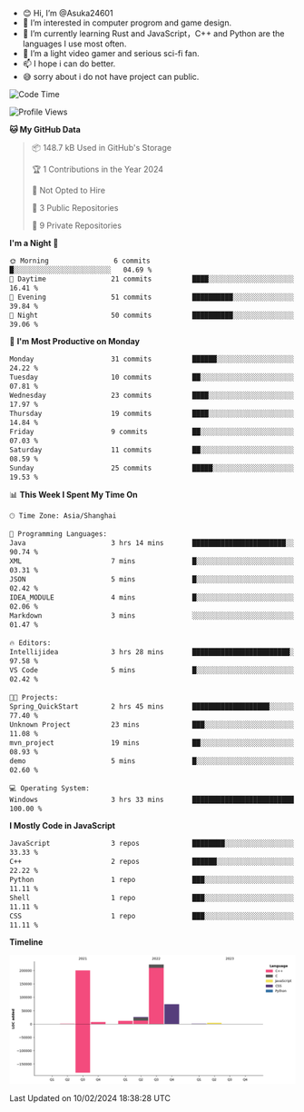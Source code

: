- 😊 Hi, I’m @Asuka24601
- 👀 I’m interested in computer progrom and game design.
- 🌱 I’m currently learning Rust and JavaScript，C++ and Python are the languages I use most often.
- 💞️ I’m a light video gamer and serious sci-fi fan.
- 📫 I hope i can do better.
- 😅 sorry about i do not have project can public.

<!--START_SECTION:waka-->
![Code Time](http://img.shields.io/badge/Code%20Time-466%20hrs%2037%20mins-blue)

![Profile Views](http://img.shields.io/badge/Profile%20Views-0-blue)

**🐱 My GitHub Data** 

> 📦 148.7 kB Used in GitHub's Storage 
 > 
> 🏆 1 Contributions in the Year 2024
 > 
> 🚫 Not Opted to Hire
 > 
> 📜 3 Public Repositories 
 > 
> 🔑 9 Private Repositories 
 > 
**I'm a Night 🦉** 

```text
🌞 Morning                6 commits           █░░░░░░░░░░░░░░░░░░░░░░░░   04.69 % 
🌆 Daytime                21 commits          ████░░░░░░░░░░░░░░░░░░░░░   16.41 % 
🌃 Evening                51 commits          ██████████░░░░░░░░░░░░░░░   39.84 % 
🌙 Night                  50 commits          ██████████░░░░░░░░░░░░░░░   39.06 % 
```
📅 **I'm Most Productive on Monday** 

```text
Monday                   31 commits          ██████░░░░░░░░░░░░░░░░░░░   24.22 % 
Tuesday                  10 commits          ██░░░░░░░░░░░░░░░░░░░░░░░   07.81 % 
Wednesday                23 commits          ████░░░░░░░░░░░░░░░░░░░░░   17.97 % 
Thursday                 19 commits          ████░░░░░░░░░░░░░░░░░░░░░   14.84 % 
Friday                   9 commits           ██░░░░░░░░░░░░░░░░░░░░░░░   07.03 % 
Saturday                 11 commits          ██░░░░░░░░░░░░░░░░░░░░░░░   08.59 % 
Sunday                   25 commits          █████░░░░░░░░░░░░░░░░░░░░   19.53 % 
```


📊 **This Week I Spent My Time On** 

```text
🕑︎ Time Zone: Asia/Shanghai

💬 Programming Languages: 
Java                     3 hrs 14 mins       ███████████████████████░░   90.74 % 
XML                      7 mins              █░░░░░░░░░░░░░░░░░░░░░░░░   03.31 % 
JSON                     5 mins              █░░░░░░░░░░░░░░░░░░░░░░░░   02.42 % 
IDEA_MODULE              4 mins              █░░░░░░░░░░░░░░░░░░░░░░░░   02.06 % 
Markdown                 3 mins              ░░░░░░░░░░░░░░░░░░░░░░░░░   01.47 % 

🔥 Editors: 
Intellijidea             3 hrs 28 mins       ████████████████████████░   97.58 % 
VS Code                  5 mins              █░░░░░░░░░░░░░░░░░░░░░░░░   02.42 % 

🐱‍💻 Projects: 
Spring_QuickStart        2 hrs 45 mins       ███████████████████░░░░░░   77.40 % 
Unknown Project          23 mins             ███░░░░░░░░░░░░░░░░░░░░░░   11.08 % 
mvn_project              19 mins             ██░░░░░░░░░░░░░░░░░░░░░░░   08.93 % 
demo                     5 mins              █░░░░░░░░░░░░░░░░░░░░░░░░   02.60 % 

💻 Operating System: 
Windows                  3 hrs 33 mins       █████████████████████████   100.00 % 
```

**I Mostly Code in JavaScript** 

```text
JavaScript               3 repos             ████████░░░░░░░░░░░░░░░░░   33.33 % 
C++                      2 repos             ██████░░░░░░░░░░░░░░░░░░░   22.22 % 
Python                   1 repo              ███░░░░░░░░░░░░░░░░░░░░░░   11.11 % 
Shell                    1 repo              ███░░░░░░░░░░░░░░░░░░░░░░   11.11 % 
CSS                      1 repo              ███░░░░░░░░░░░░░░░░░░░░░░   11.11 % 
```



**Timeline**

![Lines of Code chart](https://raw.githubusercontent.com/Asuka24601/Asuka24601/main/assets/bar_graph.png)


 Last Updated on 10/02/2024 18:38:28 UTC
<!--END_SECTION:waka-->

